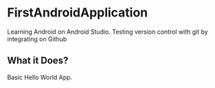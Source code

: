 FirstAndroidApplication
=======================

Learning Android on Android Studio.
Testing version control with git by integrating on Github


What it Does?
-------------

Basic Hello World App.
